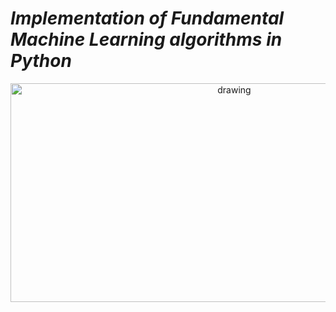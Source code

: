 #  *Implementation of Fundamental Machine Learning algorithms in Python*
<p align="center">
<img src="https://i.ytimg.com/vi/VxDaB7muReQ/maxresdefault.jpg" alt="drawing" width="700" height = 350 />
</p>
